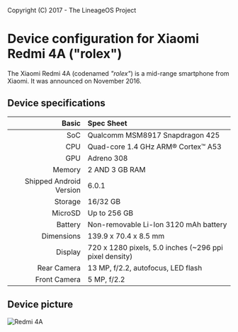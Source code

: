 Copyright (C) 2017 - The LineageOS Project

Device configuration for Xiaomi Redmi 4A ("rolex")
==================================================

The Xiaomi Redmi 4A (codenamed _"rolex"_) is a mid-range smartphone from Xiaomi.
It was announced on November 2016.

## Device specifications

Basic   | Spec Sheet
-------:|:-------------------------
SoC     | Qualcomm MSM8917 Snapdragon 425
CPU     | Quad-core 1.4 GHz ARM® Cortex™ A53
GPU     | Adreno 308
Memory  | 2 AND 3 GB RAM 
Shipped Android Version | 6.0.1
Storage | 16/32 GB
MicroSD | Up to 256 GB
Battery | Non-removable Li-Ion 3120 mAh battery
Dimensions | 139.9 x 70.4 x 8.5 mm
Display | 720 x 1280 pixels, 5.0 inches (~296 ppi pixel density)
Rear Camera | 13 MP, f/2.2, autofocus, LED flash
Front Camera | 5 MP, f/2.2

## Device picture

![Redmi 4A](http://cdn2.gsmarena.com/vv/pics/xiaomi/xiaomi-redmi-4a-3.jpg "Redmi 4A in white")
